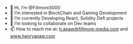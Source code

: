 - 👋 Hi, I’m @Fillmore3000
- 👀 I’m interested in BlockChain and Gaming Development
- 🌱 I’m currently Developing React, Solidity Defi projects
- 💞️ I’m looking to collaborate on Dev teams
- 📫 How to reach me at: h.apaw@fillmore-media.com and www.henryapaw.com

<!---
Fillmore3000/Fillmore3000 is a ✨ special ✨ repository because its `README.md` (this file) appears on your GitHub profile.
You can click the Preview link to take a look at your changes.
--->
